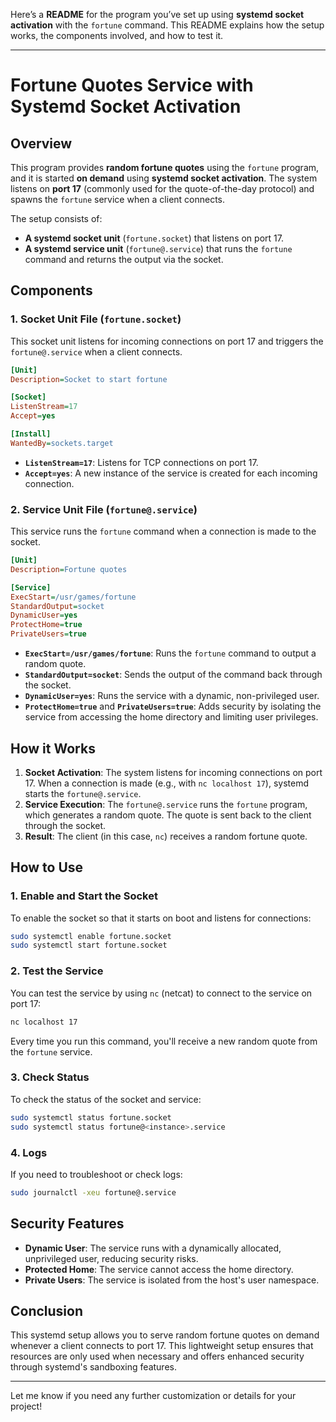 Here’s a **README** for the program you’ve set up using **systemd socket activation** with the `fortune` command. This README explains how the setup works, the components involved, and how to test it.

---

# Fortune Quotes Service with Systemd Socket Activation

## Overview
This program provides **random fortune quotes** using the `fortune` program, and it is started **on demand** using **systemd socket activation**. The system listens on **port 17** (commonly used for the quote-of-the-day protocol) and spawns the `fortune` service when a client connects.

The setup consists of:
- **A systemd socket unit** (`fortune.socket`) that listens on port 17.
- **A systemd service unit** (`fortune@.service`) that runs the `fortune` command and returns the output via the socket.

## Components

### 1. **Socket Unit File** (`fortune.socket`)
This socket unit listens for incoming connections on port 17 and triggers the `fortune@.service` when a client connects.

```ini
[Unit]
Description=Socket to start fortune

[Socket]
ListenStream=17
Accept=yes

[Install]
WantedBy=sockets.target
```

- **`ListenStream=17`**: Listens for TCP connections on port 17.
- **`Accept=yes`**: A new instance of the service is created for each incoming connection.

### 2. **Service Unit File** (`fortune@.service`)
This service runs the `fortune` command when a connection is made to the socket.

```ini
[Unit]
Description=Fortune quotes

[Service]
ExecStart=/usr/games/fortune
StandardOutput=socket
DynamicUser=yes
ProtectHome=true
PrivateUsers=true
```

- **`ExecStart=/usr/games/fortune`**: Runs the `fortune` command to output a random quote.
- **`StandardOutput=socket`**: Sends the output of the command back through the socket.
- **`DynamicUser=yes`**: Runs the service with a dynamic, non-privileged user.
- **`ProtectHome=true`** and **`PrivateUsers=true`**: Adds security by isolating the service from accessing the home directory and limiting user privileges.

## How it Works
1. **Socket Activation**: The system listens for incoming connections on port 17. When a connection is made (e.g., with `nc localhost 17`), systemd starts the `fortune@.service`.
2. **Service Execution**: The `fortune@.service` runs the `fortune` program, which generates a random quote. The quote is sent back to the client through the socket.
3. **Result**: The client (in this case, `nc`) receives a random fortune quote.

## How to Use

### 1. Enable and Start the Socket
To enable the socket so that it starts on boot and listens for connections:
```bash
sudo systemctl enable fortune.socket
sudo systemctl start fortune.socket
```

### 2. Test the Service
You can test the service by using `nc` (netcat) to connect to the service on port 17:
```bash
nc localhost 17
```

Every time you run this command, you'll receive a new random quote from the `fortune` service.

### 3. Check Status
To check the status of the socket and service:
```bash
sudo systemctl status fortune.socket
sudo systemctl status fortune@<instance>.service
```

### 4. Logs
If you need to troubleshoot or check logs:
```bash
sudo journalctl -xeu fortune@.service
```

## Security Features
- **Dynamic User**: The service runs with a dynamically allocated, unprivileged user, reducing security risks.
- **Protected Home**: The service cannot access the home directory.
- **Private Users**: The service is isolated from the host's user namespace.

## Conclusion
This systemd setup allows you to serve random fortune quotes on demand whenever a client connects to port 17. This lightweight setup ensures that resources are only used when necessary and offers enhanced security through systemd's sandboxing features.

---

Let me know if you need any further customization or details for your project!
